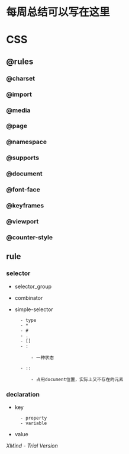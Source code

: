 # 每周总结可以写在这里

# CSS

## @rules

### @charset

### @import

### @media

### @page

### @namespace

### @supports

### @document

### @font-face

### @keyframes

### @viewport

### @counter-style

## rule

### selector

- selector_group
- combinator
- simple-selector

      	- type
      	- *
      	- #
      	- .
      	- []
      	- :

      		- 一种状态

      	- ::

      		- 占用document位置，实际上又不存在的元素

### declaration

- key

      	- property
      	- variable

- value

_XMind - Trial Version_
